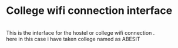 # College wifi connection interface
<br>
This is the interface for the  hostel or college wifi connection .
<br>
here in this case i have taken college named as ABESIT 
